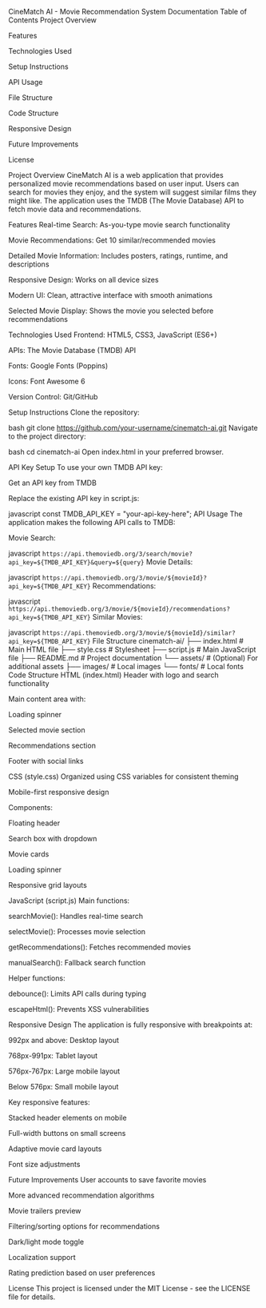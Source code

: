 CineMatch AI - Movie Recommendation System Documentation
Table of Contents
Project Overview

Features

Technologies Used

Setup Instructions

API Usage

File Structure

Code Structure

Responsive Design

Future Improvements

License

Project Overview
CineMatch AI is a web application that provides personalized movie recommendations based on user input. Users can search for movies they enjoy, and the system will suggest similar films they might like. The application uses the TMDB (The Movie Database) API to fetch movie data and recommendations.

Features
Real-time Search: As-you-type movie search functionality

Movie Recommendations: Get 10 similar/recommended movies

Detailed Movie Information: Includes posters, ratings, runtime, and descriptions

Responsive Design: Works on all device sizes

Modern UI: Clean, attractive interface with smooth animations

Selected Movie Display: Shows the movie you selected before recommendations

Technologies Used
Frontend: HTML5, CSS3, JavaScript (ES6+)

APIs: The Movie Database (TMDB) API

Fonts: Google Fonts (Poppins)

Icons: Font Awesome 6

Version Control: Git/GitHub

Setup Instructions
Clone the repository:

bash
git clone https://github.com/your-username/cinematch-ai.git
Navigate to the project directory:

bash
cd cinematch-ai
Open index.html in your preferred browser.

API Key Setup
To use your own TMDB API key:

Get an API key from TMDB

Replace the existing API key in script.js:

javascript
const TMDB_API_KEY = "your-api-key-here";
API Usage
The application makes the following API calls to TMDB:

Movie Search:

javascript
`https://api.themoviedb.org/3/search/movie?api_key=${TMDB_API_KEY}&query=${query}`
Movie Details:

javascript
`https://api.themoviedb.org/3/movie/${movieId}?api_key=${TMDB_API_KEY}`
Recommendations:

javascript
`https://api.themoviedb.org/3/movie/${movieId}/recommendations?api_key=${TMDB_API_KEY}`
Similar Movies:

javascript
`https://api.themoviedb.org/3/movie/${movieId}/similar?api_key=${TMDB_API_KEY}`
File Structure
cinematch-ai/
├── index.html          # Main HTML file
├── style.css           # Stylesheet
├── script.js           # Main JavaScript file
├── README.md           # Project documentation
└── assets/             # (Optional) For additional assets
    ├── images/         # Local images
    └── fonts/          # Local fonts
Code Structure
HTML (index.html)
Header with logo and search functionality

Main content area with:

Loading spinner

Selected movie section

Recommendations section

Footer with social links

CSS (style.css)
Organized using CSS variables for consistent theming

Mobile-first responsive design

Components:

Floating header

Search box with dropdown

Movie cards

Loading spinner

Responsive grid layouts

JavaScript (script.js)
Main functions:

searchMovie(): Handles real-time search

selectMovie(): Processes movie selection

getRecommendations(): Fetches recommended movies

manualSearch(): Fallback search function

Helper functions:

debounce(): Limits API calls during typing

escapeHtml(): Prevents XSS vulnerabilities

Responsive Design
The application is fully responsive with breakpoints at:

992px and above: Desktop layout

768px-991px: Tablet layout

576px-767px: Large mobile layout

Below 576px: Small mobile layout

Key responsive features:

Stacked header elements on mobile

Full-width buttons on small screens

Adaptive movie card layouts

Font size adjustments

Future Improvements
User accounts to save favorite movies

More advanced recommendation algorithms

Movie trailers preview

Filtering/sorting options for recommendations

Dark/light mode toggle

Localization support

Rating prediction based on user preferences

License
This project is licensed under the MIT License - see the LICENSE file for details.
